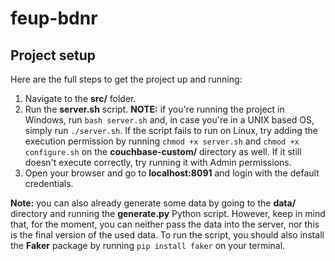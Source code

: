 # feup-bdnr

## Project setup
Here are the full steps to get the project up and running:
1. Navigate to the **src/** folder.
2. Run the **server.sh** script. **NOTE:** if you're running the project in Windows, run ```bash server.sh``` and, in case you're in a UNIX based OS, simply run ```./server.sh```. If the script fails to run on Linux, try adding the execution permission by running ```chmod +x server.sh``` and ```chmod +x configure.sh``` on the **couchbase-custom/** directory as well. If it still doesn't execute correctly, try running it with Admin permissions.
3. Open your browser and go to **localhost:8091** and login with the default credentials.

**Note:** you can also already generate some data by going to the **data/** directory and running the **generate.py** Python script. However, keep in mind that, for the moment, you can neither pass the data into the server, nor this is the final version of the used data. To run the script, you should also install the **Faker** package by running ```pip install faker``` on your terminal.